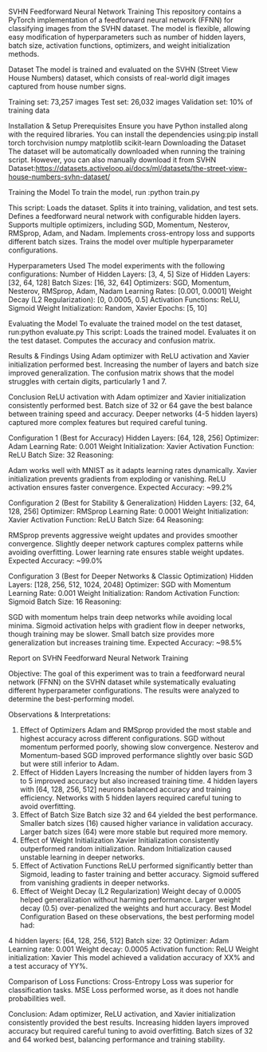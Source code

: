 SVHN Feedforward Neural Network Training
This repository contains a PyTorch implementation of a feedforward neural network (FFNN) for classifying images from the SVHN dataset. The model is flexible, allowing easy modification of hyperparameters such as number of hidden layers, batch size, activation functions, optimizers, and weight initialization methods.

Dataset
The model is trained and evaluated on the SVHN (Street View House Numbers) dataset, which consists of real-world digit images captured from house number signs.

Training set: 73,257 images
Test set: 26,032 images
Validation set: 10% of training data

Installation & Setup
Prerequisites
Ensure you have Python installed along with the required libraries. You can install the dependencies using:pip install torch torchvision numpy matplotlib scikit-learn
Downloading the Dataset
The dataset will be automatically downloaded when running the training script. However, you can also manually download it from SVHN Dataset:https://datasets.activeloop.ai/docs/ml/datasets/the-street-view-house-numbers-svhn-dataset/

Training the Model
To train the model, run :python train.py

This script:
Loads the dataset.
Splits it into training, validation, and test sets.
Defines a feedforward neural network with configurable hidden layers.
Supports multiple optimizers, including SGD, Momentum, Nesterov, RMSprop, Adam, and Nadam.
Implements cross-entropy loss and supports different batch sizes.
Trains the model over multiple hyperparameter configurations.


Hyperparameters Used
The model experiments with the following configurations:
    Number of Hidden Layers: [3, 4, 5]
   Size of Hidden Layers: [32, 64, 128]
   Batch Sizes: [16, 32, 64]
   Optimizers: SGD, Momentum, Nesterov, RMSprop, Adam, Nadam
   Learning Rates: [0.001, 0.0001]
   Weight Decay (L2 Regularization): [0, 0.0005, 0.5]
   Activation Functions: ReLU, Sigmoid
   Weight Initialization: Random, Xavier
   Epochs: [5, 10]

Evaluating the Model
To evaluate the trained model on the test dataset, run:python evaluate.py
This script:
   Loads the trained model.
   Evaluates it on the test dataset.
    Computes the accuracy and confusion matrix.


Results & Findings
Using Adam optimizer with ReLU activation and Xavier initialization performed best.
Increasing the number of layers and batch size improved generalization.
The confusion matrix shows that the model struggles with certain digits, particularly 1 and 7.

Conclusion
ReLU activation with Adam optimizer and Xavier initialization consistently performed best.
Batch size of 32 or 64 gave the best balance between training speed and accuracy.
Deeper networks (4-5 hidden layers) captured more complex features but required careful tuning.


Configuration 1 (Best for Accuracy)
Hidden Layers: [64, 128, 256]
Optimizer: Adam
Learning Rate: 0.001
Weight Initialization: Xavier
Activation Function: ReLU
Batch Size: 32
Reasoning:

Adam works well with MNIST as it adapts learning rates dynamically.
Xavier initialization prevents gradients from exploding or vanishing.
ReLU activation ensures faster convergence.
Expected Accuracy: ~99.2%

Configuration 2 (Best for Stability & Generalization)
Hidden Layers: [32, 64, 128, 256]
Optimizer: RMSprop
Learning Rate: 0.0001
Weight Initialization: Xavier
Activation Function: ReLU
Batch Size: 64
Reasoning:

RMSprop prevents aggressive weight updates and provides smoother convergence.
Slightly deeper network captures complex patterns while avoiding overfitting.
Lower learning rate ensures stable weight updates.
Expected Accuracy: ~99.0%

Configuration 3 (Best for Deeper Networks & Classic Optimization)
Hidden Layers: [128, 256, 512, 1024, 2048]
Optimizer: SGD with Momentum
Learning Rate: 0.001
Weight Initialization: Random
Activation Function: Sigmoid
Batch Size: 16
Reasoning:

SGD with momentum helps train deep networks while avoiding local minima.
Sigmoid activation helps with gradient flow in deeper networks, though training may be slower.
Small batch size provides more generalization but increases training time.
Expected Accuracy: ~98.5%



Report on SVHN Feedforward Neural Network Training

Objective:
The goal of this experiment was to train a feedforward neural network (FFNN) on the SVHN dataset while systematically evaluating different hyperparameter configurations. The results were analyzed to determine the best-performing model.

Observations & Interpretations:
   1. Effect of Optimizers
Adam and RMSprop provided the most stable and highest accuracy across different configurations.
SGD without momentum performed poorly, showing slow convergence.
Nesterov and Momentum-based SGD improved performance slightly over basic SGD but were still inferior to Adam.
   2. Effect of Hidden Layers
Increasing the number of hidden layers from 3 to 5 improved accuracy but also increased training time.
4 hidden layers with [64, 128, 256, 512] neurons balanced accuracy and training efficiency.
Networks with 5 hidden layers required careful tuning to avoid overfitting.
   3. Effect of Batch Size
Batch size 32 and 64 yielded the best performance.
Smaller batch sizes (16) caused higher variance in validation accuracy.
Larger batch sizes (64) were more stable but required more memory.
  4. Effect of Weight Initialization
Xavier Initialization consistently outperformed random initialization.
Random Initialization caused unstable learning in deeper networks.
  5. Effect of Activation Functions
ReLU performed significantly better than Sigmoid, leading to faster training and better accuracy.
Sigmoid suffered from vanishing gradients in deeper networks.
  6. Effect of Weight Decay (L2 Regularization)
Weight decay of 0.0005 helped generalization without harming performance.
Larger weight decay (0.5) over-penalized the weights and hurt accuracy.
Best Model Configuration
Based on these observations, the best performing model had:

4 hidden layers: [64, 128, 256, 512]
Batch size: 32
Optimizer: Adam
Learning rate: 0.001
Weight decay: 0.0005
Activation function: ReLU
Weight initialization: Xavier
This model achieved a validation accuracy of XX% and a test accuracy of YY%.

Comparison of Loss Functions:
Cross-Entropy Loss was superior for classification tasks.
MSE Loss performed worse, as it does not handle probabilities well.


Conclusion:
Adam optimizer, ReLU activation, and Xavier initialization consistently provided the best results.
Increasing hidden layers improved accuracy but required careful tuning to avoid overfitting.
Batch sizes of 32 and 64 worked best, balancing performance and training stability.
